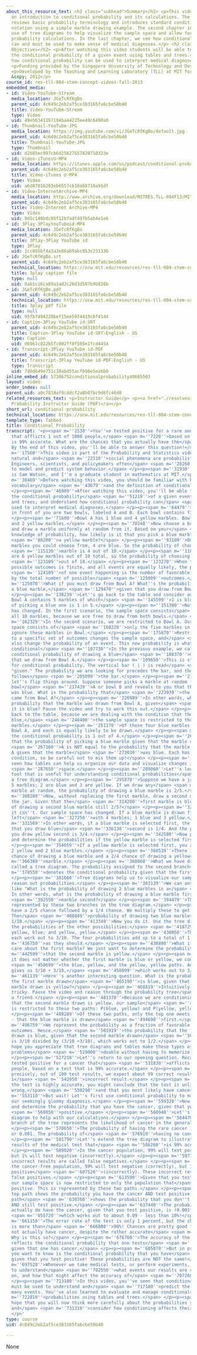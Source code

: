 ```yaml
---
about_this_resource_text: <h2 class="subhead">Summary</h2> <p>This video provides
  an introduction to conditional probability and its calculations. The first chapter
  reviews basic probability terminology and introduces standard conditional probability
  notation using a simple marble drawing example. The second chapter introduces the
  use of tree diagrams to help visualize the sample space and allow for more complex
  probability calculations. In the last chapter, we see how conditional probability
  can and must be used to make sense of medical diagnoses.</p> <h2 class="subhead">Learning
  Objectives</h2> <p>After watching this video students will be able to:</p> <ul>     <li>Calculate
  the conditional probability of a given event using tables and trees.</li>     <li>Understand
  how conditional probability can be used to interpret medical diagnoses.</li> </ul>
  <p>Funding provided by the Singapore University of Technology and Design (SUTD)</p>
  <p>Developed by the Teaching and Learning Laboratory (TLL) at MIT for SUTD</p> <p>MIT
  &copy; 2012</p>
course_id: res-tll-004-stem-concept-videos-fall-2013
embedded_media:
- id: Video-YouTube-Stream
  media_location: JGeTcRfKgBo
  parent_uid: 4c649c2eb2af5ce383165fa6cbe50b40
  title: Video-YouTube-Stream
  type: Video
  uid: 49e56341167194ba44225ee49c6490a0
- id: Thumbnail-YouTube-JPG
  media_location: https://img.youtube.com/vi/JGeTcRfKgBo/default.jpg
  parent_uid: 4c649c2eb2af5ce383165fa6cbe50b40
  title: Thumbnail-YouTube-JPG
  type: Thumbnail
  uid: d2b85ec997cb6d25627557820750323e
- id: Video-iTunesU-MP4
  media_location: https://itunes.apple.com/us/podcast/conditional-probability/id765926614?i=237394829&mt=2
  parent_uid: 4c649c2eb2af5ce383165fa6cbe50b40
  title: Video-iTunes U-MP4
  type: Video
  uid: a6d87016283eb6557c616a68710a91df
- id: Video-InternetArchive-MP4
  media_location: http://www.archive.org/download/MITRES.TLL-004F13/MITRES_TLL-004F13_conditional_probabilty_300k.mp4
  parent_uid: 4c649c2eb2af5ce383165fa6cbe50b40
  title: Video-Internet Archive-MP4
  type: Video
  uid: 9d5c140bdc05f12bfadf497b5ab4e1e6
- id: 3Play-3PlayYouTubeid-MP4
  media_location: JGeTcRfKgBo
  parent_uid: 4c649c2eb2af5ce383165fa6cbe50b40
  title: 3Play-3Play YouTube id
  type: 3Play
  uid: 1cc865bf4a3a3e86ab9abc053c231336
- id: JGeTcRfKgBo.srt
  parent_uid: 4c649c2eb2af5ce383165fa6cbe50b40
  technical_location: https://ocw.mit.edu/resources/res-tll-004-stem-concept-videos-fall-2013/videos/probability-and-statistics/conditional-probability/JGeTcRfKgBo.srt
  title: 3play caption file
  type: null
  uid: 8ab1c16ca09a1ad2c28d3d587b9b826b
- id: JGeTcRfKgBo.pdf
  parent_uid: 4c649c2eb2af5ce383165fa6cbe50b40
  technical_location: https://ocw.mit.edu/resources/res-tll-004-stem-concept-videos-fall-2013/videos/probability-and-statistics/conditional-probability/JGeTcRfKgBo.pdf
  title: 3play pdf file
  type: null
  uid: 95fb7494229bef15ee5974419cbf4144
- id: Caption-3Play YouTube id-SRT
  parent_uid: 4c649c2eb2af5ce383165fa6cbe50b40
  title: Caption-3Play YouTube id-SRT-English - US
  type: Caption
  uid: d6961c022b5fc002ff0f505e1fcd4454
- id: Transcript-3Play YouTube id-PDF
  parent_uid: 4c649c2eb2af5ce383165fa6cbe50b40
  title: Transcript-3Play YouTube id-PDF-English - US
  type: Transcript
  uid: 7d8d649e751c38abd55acfb96e5eabb0
inline_embed_id: 57306752conditionalprobability40685503
layout: video
order_index: null
parent_uid: a0c7838af9cddcf2a8b07bc9d6fc46d0
related_resources_text: <p>Instructor Guide</p> <p><a href="./resolveuid/e2fe86e53beb00042d01b5b7db4c50c2">Conditional
  Probability Instructor Guide (PDF)</a></p>
short_url: conditional-probability
technical_location: https://ocw.mit.edu/resources/res-tll-004-stem-concept-videos-fall-2013/videos/probability-and-statistics/conditional-probability
template_type: Tabbed
title: Conditional Probability
transcript: '<p><span m=''2530''>You''ve tested positive for a rare and deadly cancer
  that afflicts 1 out of 1000 people,</span> <span m=''7220''>based on a test that
  is 99% accurate. What are the chances that you actually have the</span> <span m=''11980''>cancer?
  By the end of this video, you''ll be able to answer this question!</span> </p><p><span
  m=''17560''>This video is part of the Probability and Statistics video series. Many
  natural and</span> <span m=''22510''>social phenomena are probabilistic in nature.
  Engineers, scientists, and policymakers often</span> <span m=''28260''>use probability
  to model and predict system behavior.</span> </p><p><span m=''31930''>Hi, my name
  is Sam Watson, and I''m a graduate student in mathematics at MIT.</span> </p><p><span
  m=''38469''>Before watching this video, you should be familiar with basic probability
  vocabulary</span> <span m=''43679''>and the definition of conditional probability.</span>
  </p><p><span m=''46989''>After watching this video, you''ll be able to: Calculate
  the conditional probability</span> <span m=''51219''>of a given event using tables
  and trees; and Understand how conditional probability can</span> <span m=''56269''>be
  used to interpret medical diagnoses.</span> </p><p><span m=''64479''>Suppose that
  in front of you are two bowls, labeled A and B. Each bowl contains five marbles.</span>
  </p><p><span m=''71600''>Bowl A has 1 blue and 4 yellow marbles. Bowl B has 3 blue
  and 2 yellow marbles.</span> </p><p><span m=''78240''>Now choose a bowl at random
  and draw a marble uniformly at random from it. Based on your</span> <span m=''83229''>existing
  knowledge of probability, how likely is it that you pick a blue marble? How about</span>
  <span m=''88200''>a yellow marble?</span> </p><p><span m=''93109''>Out of the 10
  marbles you could choose from, 4 are blue. So the probability of choosing a blue</span>
  <span m=''115130''>marble is 4 out of 10.</span> </p><p><span m=''118020''>There
  are 6 yellow marbles out of 10 total, so the probability of choosing yellow is 6</span>
  <span m=''123109''>out of 10.</span> </p><p><span m=''123270''>When the number of
  possible outcomes is finite, and all events are equally likely, the probability</span>
  <span m=''124109''>of one event happening is the number of favorable outcomes divided
  by the total number of possible</span> <span m=''125009''>outcomes.</span> </p><p><span
  m=''125070''>What if you must draw from Bowl A? What''s the probability of drawing
  a blue marble,</span> <span m=''129470''>given that you draw from Bowl A?</span>
  </p><p><span m=''138239''>Let''s go back to the table and consider only Bowl A.
  Bowl A contains 5 marbles of which</span> <span m=''145599''>1 is blue, so the probability
  of picking a blue one is 1 in 5.</span> </p><p><span m=''151300''>Notice the probability
  has changed. In the first scenario, the sample space consists</span> <span m=''156610''>of
  all 10 marbles, because we are free to draw from both bowls.</span> </p><p><span
  m=''162329''>In the second scenario, we are restricted to Bowl A. Our new sample
  space consists of</span> <span m=''168220''>only the five marbles in Bowl A. We
  ignore these marbles in Bowl.</span> </p><p><span m=''175670''>Restricting our attention
  to a specific set of outcomes changes the sample space, and</span> <span m=''180909''>can
  also change the probability of an event. This new probability is what we call a
  conditional</span> <span m=''187730''>In the previous example, we calculated the
  conditional probability of drawing a blue</span> <span m=''188370''>marble, given
  that we draw from Bowl A.</span> </p><p><span m=''189659''>This is standard notation
  for conditional probability. The vertical bar ( | ) is read</span> <span m=''194510''>as
  "given." The probability we are looking for precedes the bar, and the condition
  follows</span> <span m=''205099''>the bar.</span> </p><p><span m=''212299''>Now
  let''s flip things around. Suppose someone picks a marble at random from either
  bowl</span> <span m=''217439''>A or bowl B and reveals to you that the marble drawn
  was blue. What is the probability that</span> <span m=''223939''>the blue marble
  came from Bowl A?</span> </p><p><span m=''226989''>In other words, what''s the conditional
  probability that the marble was drawn from Bowl A, given</span> <span m=''232159''>that
  it is blue? Pause the video and try to work this out.</span> </p><p><span m=''241159''>Going
  back to the table, because we are dealing with the condition that the marble is
  blue,</span> <span m=''246400''>the sample space is restricted to the four blue
  marbles.</span> </p><p><span m=''251170''>Of these four blue marbles, one is in
  Bowl A, and each is equally likely to be drawn.</span> </p><p><span m=''257290''>Thus,
  the conditional probability is 1 out of 4.</span> </p><p><span m=''262320''>Notice
  that the probability of picking a blue marble given that the marble came from Bowl</span>
  <span m=''267160''>A is NOT equal to the probability that the marble came from Bowl
  A given that the marble</span> <span m=''273030''>was blue. Each has a different
  condition, so be careful not to mix them up!</span> </p><p><span m=''282919''>We''ve
  seen how tables can help us organize our data and visualize changes in the sample</span>
  <span m=''287650''>space.</span> </p><p><span m=''289060''>Let''s look at another
  tool that is useful for understanding conditional probabilities</span> <span m=''293180''>-
  a tree diagram.</span> </p><p><span m=''295870''>Suppose we have a jar containing
  5 marbles; 2 are blue and 3 are yellow. If we draw any</span> <span m=''303220''>one
  marble at random, the probability of drawing a blue marble is 2/5.</span> </p><p><span
  m=''308280''>Now, without replacing the first marble, draw a second marble from
  the jar. Given that the</span> <span m=''314280''>first marble is blue, is the probability
  of drawing a second blue marble still 2/5?</span> </p><p><span m=''320330''>NO,
  it isn''t. Our sample space has changed. If a blue marble is drawn first, you are
  left</span> <span m=''327250''>with 4 marbles; 1 blue and 3 yellow.</span> </p><p><span
  m=''331569''>In other words, if a blue marble is selected first, the probability
  that you draw blue</span> <span m=''336130''>second is 1/4. And the probability
  you draw yellow second is 3/4.</span> </p><p><span m=''342580''>Now pause the video
  and determine the probabilities if the yellow marble is selected first instead.</span>
  </p><p><span m=''354659''>If a yellow marble is selected first, you are left with
  2 yellow and 2 blue marbles.</span> </p><p><span m=''360539''>There is now a 2/4
  chance of drawing a blue marble and a 2/4 chance of drawing a yellow</span> <span
  m=''366389''>marble.</span> </p><p><span m=''368060''>What we have drawn here is
  called a tree diagram. The probability assigned to the second branch</span> <span
  m=''378550''>denotes the conditional probability given that the first happened.</span>
  </p><p><span m=''381660''>Tree diagrams help us to visualize our sample space and
  reason out probabilities.</span> </p><p><span m=''383139''>We can answer questions
  like "What is the probability of drawing 2 blue marbles in a</span> <span m=''387500''>row?"
  In other words, what is the probability of drawing a blue marble first AND a blue</span>
  <span m=''392550''>marble second?</span> </p><p><span m=''394479''>This event is
  represented by these two branches in the tree diagram.</span> </p><p><span m=''399880''>We
  have a 2/5 chance followed by a 1/4 chance. We multiply these to get 2/20, or 1/10.
  The</span> <span m=''408849''>probability of drawing two blue marbles in a row is
  1/10.</span> </p><p><span m=''413349''>Now you do it. Use the tree diagram to calculate
  the probabilities of the other possibilities:</span> <span m=''418729''>blue, yellow;
  yellow, blue; and yellow, yellow.</span> </p><p><span m=''430050''>The probabilities
  each work out to 3/10. The four probabilities add up to a total of 1,</span> <span
  m=''436750''>as they should.</span> </p><p><span m=''438800''>What if we don''t
  care about the first marble? We just want to determine the probability</span> <span
  m=''442599''>that the second marble is yellow.</span> </p><p><span m=''446330''>Because
  it does not matter whether the first marble is blue or yellow, we consider both</span>
  <span m=''450699''>the blue, yellow, and the yellow, yellow paths. Adding the probabilities
  gives us 3/10 + 3/10,</span> <span m=''458099''>which works out to 3/5.</span> </p><p><span
  m=''461139''>Here''s another interesting question. What is the probability that
  the first marble drawn</span> <span m=''465190''>is blue, given that the second
  marble drawn is yellow?</span> </p><p><span m=''468819''>Intuitively, this seems
  tricky. Pause the video and reason through the probability tree</span> <span m=''474050''>with
  a friend.</span> </p><p><span m=''481370''>Because we are conditioning on the event
  that the second marble drawn is yellow, our sample</span> <span m=''485680''>space
  is restricted to these two paths: P(blue, yellow) and P(yellow, yellow).</span>
  </p><p><span m=''489289''>Of these two paths, only the top one meets our criteria
  - that the blue marble is drawn</span> <span m=''494690''>first.</span> </p><p><span
  m=''496759''>We represent the probability as a fraction of favorable to possible
  outcomes. Hence,</span> <span m=''501919''>the probability that the first marble
  drawn is blue, given that the second marble drawn</span> <span m=''506199''>is yellow
  is 3/10 divided by (3/10 +3/10), which works out to 1/2.</span> </p><p><span m=''513450''>I
  hope you appreciate that tree diagrams and tables make these types of probability
  problems</span> <span m=''519000''>doable without having to memorize any formulas!</span>
  </p><p><span m=''527210''>Let''s return to our opening question. Recall that you''ve
  tested positive for a cancer that</span> <span m=''531830''>afflicts 1 out of 1000
  people, based on a test that is 99% accurate.</span> </p><p><span m=''536780''>More
  precisely, out of 100 test results, we expect about 99 correct results and only
  1</span> <span m=''542950''>incorrect result.</span> </p><p><span m=''545100''>Since
  the test is highly accurate, you might conclude that the test is unlikely to be
  wrong,</span> <span m=''550290''>and that you most likely have cancer.</span> </p><p><span
  m=''553110''>But wait! Let''s first use conditional probability to make sense of
  our seemingly gloomy diagnosis.</span> </p><p><span m=''559320''>Now pause the video
  and determine the probability that you have the cancer, given that you test</span>
  <span m=''560850''>positive.</span> </p><p><span m=''560940''>Let''s use a tree
  diagram to help with our calculations.</span> </p><p><span m=''564470''>The first
  branch of the tree represents the likelihood of cancer in the general population.</span>
  </p><p><span m=''570650''>The probability of having the rare cancer is 1 in 1000,
  or 0.001. The probability of</span> <span m=''576910''>having no cancer is 0.999.</span>
  </p><p><span m=''581790''>Let''s extend the tree diagram to illustrate the possible
  results of the medical test that</span> <span m=''586260''>is 99% accurate.</span>
  </p><p><span m=''589020''>In the cancer population, 99% will test positive (correctly),
  but 1% will test negative (incorrectly).</span> </p><p><span m=''597150''>These
  incorrect results are called false negatives.</span> </p><p><span m=''601200''>In
  the cancer-free population, 99% will test negative (correctly), but 1% will test
  positive</span> <span m=''607520''>(incorrectly). These incorrect results are called
  false positives.</span> </p><p><span m=''613590''>Given that you test positive,
  our sample space is now restricted to only the population that</span> <span m=''619270''>test
  positive. This is represented by these two paths.</span> </p><p><span m=''624920''>The
  top path shows the probability you have the cancer AND test positive. The lower
  path</span> <span m=''630760''>shows the probability that you don''t have cancer
  AND still test positive.</span> </p><p><span m=''637440''>The probability that you
  actually do have the cancer, given that you test positive, is (0.001*0.99)/((0.001*0.99)+(0.999*0.01)),</span>
  <span m=''655720''>which works out to about 0.09 - less than 10%!</span> </p><p><span
  m=''661150''>The error rate of the test is only 1 percent, but the chance of a misdiagnosis
  is more than</span> <span m=''666880''>90%! Chances are pretty good that you do
  not actually have cancer, despite the rather accurate</span> <span m=''673550''>test.
  Why is this so?</span> </p><p><span m=''676760''>The accuracy of the test actually
  reflects the conditional probability that one tests</span> <span m=''682440''>positive,
  given that one has cancer.</span> </p><p><span m=''685070''>But in practice, what
  you want to know is the conditional probability that you have</span> <span m=''690520''>cancer,
  given that you test positive! These probabilities are NOT the same!</span> </p><p><span
  m=''697520''>Whenever we take medical tests, or perform experiments, it is important
  to understand</span> <span m=''702550''>what events our results are conditioned
  on, and how that might affect the accuracy of</span> <span m=''707260''>our conclusions.</span>
  </p><p><span m=''713180''>In this video, you''ve seen that conditional probability
  must be used to understand and</span> <span m=''717180''>predict the outcomes of
  many events. You''ve also learned to evaluate and manage conditional</span> <span
  m=''722810''>probabilities using tables and trees.</span> </p><p><span m=''726830''>We
  hope that you will now think more carefully about the probabilities you encounter,
  and</span> <span m=''731310''>consider how conditioning affects their interpretation.</span>
  </p>'
type: course
uid: 4c649c2eb2af5ce383165fa6cbe50b40

---
```

None